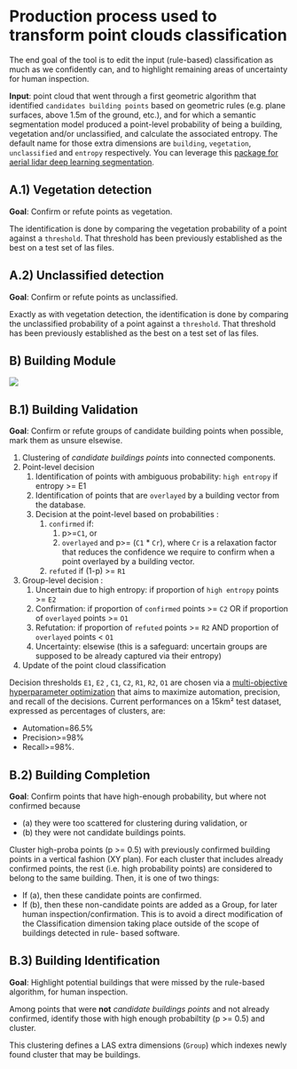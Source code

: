 # Production process used to transform point clouds classification

The end goal of the tool is to edit the input (rule-based) classification as much as we confidently can, and to highlight remaining areas of uncertainty for human inspection.

**Input**: point cloud that went through a first geometric algorithm that identified `candidates building points` based on geometric rules (e.g. plane surfaces, above 1.5m of the ground, etc.), and for which a semantic segmentation model produced a point-level probability of being a building, vegetation and/or unclassified, and calculate the associated entropy. The default name for those extra dimensions are `building`, `vegetation`, `unclassified` and `entropy` respectively. You can leverage this [package for aerial lidar deep learning segmentation](https://github.com/IGNF/lidar-deep-segmentation).

## A.1) Vegetation detection
**Goal**: Confirm or refute points as vegetation.

The identification is done by comparing the vegetation probability  of a point against a `threshold`. That threshold has been previously established as the best on a test set of las files.

## A.2) Unclassified detection
**Goal**: Confirm or refute points as unclassified.

Exactly as with vegetation detection, the identification is done by comparing the unclassified probability of a point against a `threshold`. That threshold has been previously established as the best on a test set of las files.

## B) Building Module

![](/img/lidar-prod-M11.1_BuildingModuleIllustration.png)

## B.1) Building Validation

**Goal**: Confirm or refute groups of candidate building points when possible, mark them as unsure elsewise.

1) Clustering of _candidate buildings points_ into connected components.
2) Point-level decision
   1) Identification of points with ambiguous probability: `high entropy` if entropy >= E1
   2) Identification of points that are `overlayed` by a building vector from the database.
   3) Decision at the point-level based on probabilities :
      1) `confirmed` if:
         1) p>=`C1`, or
         2) `overlayed` and p>= (`C1` * `Cr`), where `Cr` is a relaxation factor that reduces the confidence we require to confirm when a point overlayed by a building vector.
      2) `refuted` if (1-p) >= `R1`
3) Group-level decision :
    1) Uncertain due to high entropy: if proportion of `high entropy` points >=  `E2`
    2) Confirmation: if proportion of `confirmed` points >= `C2` OR if proportion of `overlayed` points >= `O1`
    3) Refutation: if proportion of `refuted` points >= `R2` AND proportion of `overlayed` points < `O1`
    4) Uncertainty: elsewise (this is a safeguard: uncertain groups are supposed to be already captured via their entropy)
4) Update of the point cloud classification

Decision thresholds `E1`, `E2` , `C1`, `C2`, `R1`, `R2`, `O1` are chosen via a [multi-objective hyperparameter optimization](/background/thresholds_optimization_process.md) that aims to maximize automation, precision, and recall of the decisions.
Current performances on a 15km² test dataset, expressed as percentages of clusters, are:
- Automation=86.5%
- Precision>=98%
- Recall>=98%.

## B.2) Building Completion

**Goal**: Confirm points that have high-enough probability, but where not confirmed because
- (a) they were too scattered for clustering during validation, or
- (b) they were not candidate buildings points.

Cluster high-proba points (p >= 0.5) with previously confirmed building points in a vertical fashion (XY plan).
For each cluster that includes already confirmed points, the rest (i.e. high probability points) are considered to belong to the same building. Then, it is one of two things:
- If (a), then these candidate points are confirmed.
- If (b), then these non-candidate points are added as a Group, for later human inspection/confirmation. This is to avoid a direct modification of the Classification dimension taking place outside of the scope of buildings detected in rule- based software.


## B.3) Building Identification

**Goal**: Highlight potential buildings that were missed by the rule-based algorithm, for human inspection.

Among points that were **not** _candidate buildings points_ and not already confirmed, identify those with high enough probabiltity (p >= 0.5) and cluster.

This clustering defines a LAS extra dimensions (`Group`) which indexes newly found cluster that may be buildings.
